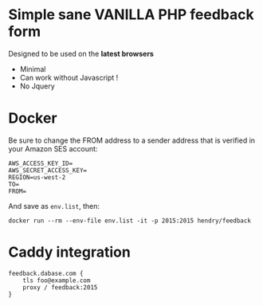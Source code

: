 # Simple sane VANILLA PHP feedback form

Designed to be used on the **latest browsers**

* Minimal
* Can work without Javascript !
* No Jquery

# Docker

Be sure to change the FROM address to a sender address that is verified in your Amazon SES
account:

	AWS_ACCESS_KEY_ID=
	AWS_SECRET_ACCESS_KEY=
	REGION=us-west-2
	TO=
	FROM=

And save as `env.list`, then:

	docker run --rm --env-file env.list -it -p 2015:2015 hendry/feedback

# Caddy integration

	feedback.dabase.com {
		tls foo@example.com
		proxy / feedback:2015
	}

